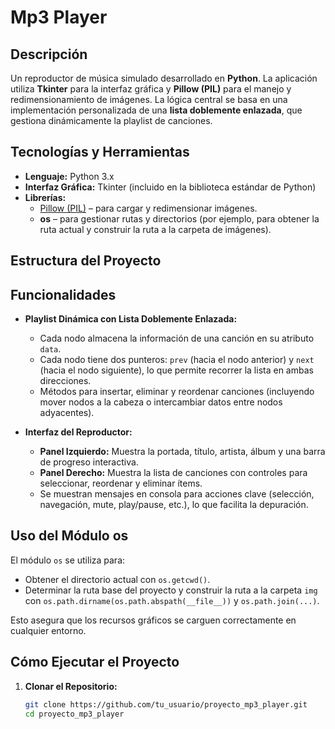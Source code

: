 # Mp3 Player

## Descripción

Un reproductor de música simulado desarrollado en **Python**. La aplicación utiliza **Tkinter** para la interfaz gráfica y **Pillow (PIL)** para el manejo y redimensionamiento de imágenes. La lógica central se basa en una implementación personalizada de una **lista doblemente enlazada**, que gestiona dinámicamente la playlist de canciones.

## Tecnologías y Herramientas

- **Lenguaje:** Python 3.x
- **Interfaz Gráfica:** Tkinter (incluido en la biblioteca estándar de Python)
- **Librerías:**
  - [Pillow (PIL)](https://python-pillow.org/) – para cargar y redimensionar imágenes.
  - **os** – para gestionar rutas y directorios (por ejemplo, para obtener la ruta actual y construir la ruta a la carpeta de imágenes).

## Estructura del Proyecto


## Funcionalidades

- **Playlist Dinámica con Lista Doblemente Enlazada:**  
  - Cada nodo almacena la información de una canción en su atributo `data`.
  - Cada nodo tiene dos punteros: `prev` (hacia el nodo anterior) y `next` (hacia el nodo siguiente), lo que permite recorrer la lista en ambas direcciones.
  - Métodos para insertar, eliminar y reordenar canciones (incluyendo mover nodos a la cabeza o intercambiar datos entre nodos adyacentes).

- **Interfaz del Reproductor:**  
  - **Panel Izquierdo:** Muestra la portada, título, artista, álbum y una barra de progreso interactiva.
  - **Panel Derecho:** Muestra la lista de canciones con controles para seleccionar, reordenar y eliminar ítems.
  - Se muestran mensajes en consola para acciones clave (selección, navegación, mute, play/pause, etc.), lo que facilita la depuración.

## Uso del Módulo os

El módulo `os` se utiliza para:
- Obtener el directorio actual con `os.getcwd()`.
- Determinar la ruta base del proyecto y construir la ruta a la carpeta `img` con `os.path.dirname(os.path.abspath(__file__))` y `os.path.join(...)`.
  
Esto asegura que los recursos gráficos se carguen correctamente en cualquier entorno.

## Cómo Ejecutar el Proyecto

1. **Clonar el Repositorio:**

   ```bash
   git clone https://github.com/tu_usuario/proyecto_mp3_player.git
   cd proyecto_mp3_player
